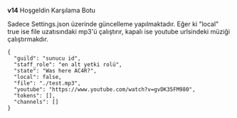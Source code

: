 **v14** Hoşgeldin Karşılama Botu

Sadece Settings.json üzerinde güncelleme yapılmaktadır. Eğer ki "local" true ise file uzatısındaki mp3'ü çalıştırır, kapalı ise youtube urlsindeki müziği çalıştırmakdır.

```
{
  "guild": "sunucu id",
  "staff_role": "en alt yetki rolü",
  "state": "Was here AC4R?",
  "local": false,
  "file": "./test.mp3",
  "youtube": "https://www.youtube.com/watch?v=gvDK35FM980",
  "tokens": [],
  "channels": []
}
```
